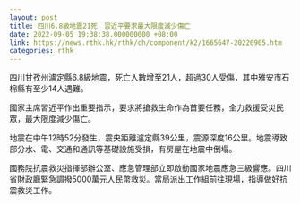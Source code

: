 ```yaml
---
layout: post
title: 四川6.8級地震21死　習近平要求最大限度減少傷亡
date: 2022-09-05 19:38:38.000000000 +08:00
link: https://news.rthk.hk/rthk/ch/component/k2/1665647-20220905.htm
categories: rthk
---
```


四川甘孜州瀘定縣6.8級地震，死亡人數增至21人，超過30人受傷，其中雅安市石棉縣有至少14人遇難。

國家主席習近平作出重要指示，要求將搶救生命作為首要任務，全力救援受災民眾，最大限度減少傷亡。

地震在中午12時52分發生，震央距離瀘定縣39公里，震源深度16公里。地震導致部分水、電、交通和通訊等基礎設施受損，有房屋在地震中倒塌。

國務院抗震救災指揮部辦公室、應急管理部立即啟動國家地震應急三級響應。四川省財政廳緊急調撥5000萬元人民幣救災。當局派出工作組前往現場，指導做好抗震救災工作。
